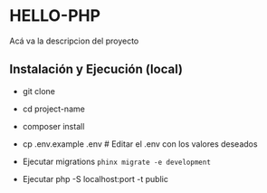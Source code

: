 # HELLO-PHP

Acá va la descripcion del proyecto

## Instalación y Ejecución (local)

-   git clone <url repositorio>

-   cd project-name

-   composer install

-   cp .env.example .env # Editar el .env con los valores deseados

-   Ejecutar migrations `phinx migrate -e development` 

-   Ejecutar php -S localhost:port -t public

<!--

# LICENSE.md # Licencias
  
# CHANGELOG.md # Historial cambios del proyecto
  
# CONTRIBUTING.md # Instrucciones para colaborar para el proyecto
  
# AUTORES.md # Participantes del proyecto

-->
